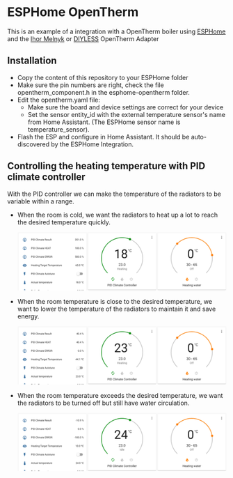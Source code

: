# ESPHome OpenTherm

This is an example of a integration with a OpenTherm boiler using [ESPHome](https://esphome.io/) and the [Ihor Melnyk](http://ihormelnyk.com/opentherm_adapter) or [DIYLESS](https://diyless.com/product/esp8266-thermostat-shield) OpenTherm Adapter 

## Installation
- Copy the content of this repository to your ESPHome folder
- Make sure the pin numbers are right, check the file opentherm_component.h in the esphome-opentherm folder.
- Edit the opentherm.yaml file:
    - Make sure the board and device settings are correct for your device
    - Set the sensor entity_id with the external temperature sensor's name from Home Assistant. (The ESPHome sensor name is temperature_sensor).
- Flash the ESP and configure in Home Assistant. It should be auto-discovered by the ESPHome Integration.

## Controlling the heating temperature with PID climate controller

With the PID controller we can make the temperature of the radiators to be variable within a range.

- When the room is cold, we want the radiators to heat up a lot to reach the desired temperature quickly. 

  ![PID low temp](images/pid_controller_low_temp.png)


- When the room temperature is close to the desired temperature, we want to lower the temperature of the radiators to maintain it and save energy.

  ![](images/pid_controller_med_temp.png)

- When the room temperature exceeds the desired temperature, we want the radiators to be turned off but still have water circulation.

   ![](images/pid_controller_upper_temp.png)


